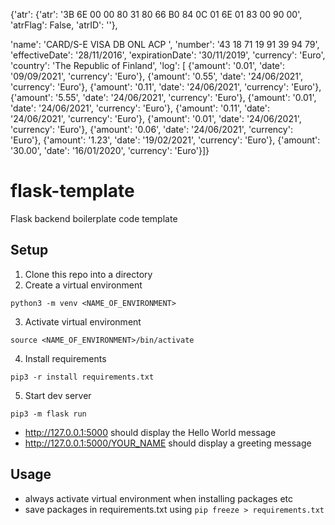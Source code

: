 {'atr':     {'atr': '3B 6E 00 00 80 31 80 66 B0 84 0C 01 6E 01 83 00 90 00', 
    'atrFlag': False, 
    'atrID': ''}, 


'name': 'CARD/S-E VISA DB ONL ACP  ', 
'number': '43 18 71 19 91 39 94 79', 
'effectiveDate': '28/11/2016', 
'expirationDate': '30/11/2019', 
'currency': 'Euro', 
'country': 'The Republic of Finland', 
'log': [
    {'amount': '0.01', 'date': '09/09/2021', 'currency': 'Euro'}, 
    {'amount': '0.55', 'date': '24/06/2021', 'currency': 'Euro'}, {'amount': '0.11', 'date': '24/06/2021', 'currency': 'Euro'}, {'amount': '5.55', 'date': '24/06/2021', 'currency': 'Euro'}, {'amount': '0.01', 'date': '24/06/2021', 'currency': 'Euro'}, {'amount': '0.11', 'date': '24/06/2021', 'currency': 'Euro'}, {'amount': '0.01', 'date': '24/06/2021', 'currency': 'Euro'}, {'amount': '0.06', 'date': '24/06/2021', 'currency': 'Euro'}, {'amount': '1.23', 'date': '19/02/2021', 'currency': 'Euro'}, {'amount': '30.00', 'date': '16/01/2020', 'currency': 'Euro'}]}



# flask-template


Flask backend boilerplate code template

## Setup

1. Clone this repo into a directory
2. Create a virtual environment

```shell
python3 -m venv <NAME_OF_ENVIRONMENT>
```

3. Activate virtual environment

```shell
source <NAME_OF_ENVIRONMENT>/bin/activate
```

4. Install requirements

```shell
pip3 -r install requirements.txt
```

5. Start dev server

```shell
pip3 -m flask run
```

- http://127.0.0.1:5000 should display the Hello World message
- http://127.0.0.1:5000/YOUR_NAME should display a greeting message

## Usage

- always activate virtual environment when installing packages etc
- save packages in requirements.txt using `pip freeze > requirements.txt`
